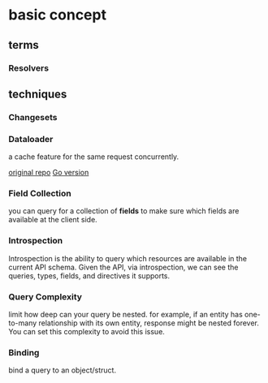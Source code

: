 # basic concept

## terms

### Resolvers

## techniques

### Changesets

### Dataloader

a cache feature for the same request concurrently.

[original repo](https://github.com/graphql/dataloader)
[Go version](https://github.com/vektah/dataloaden)

### Field Collection

you can query for a collection of **fields** to make sure which fields are available at the client side.

### Introspection

Introspection is the ability to query which resources are available in the current API schema. Given the API, via introspection, we can see the queries, types, fields, and directives it supports.

### Query Complexity

limit how deep can your query be nested. for example, if an entity has one-to-many relationship with its own entity, response might be nested forever. You can set this complexity to avoid this issue. 

### Binding

bind a query to an object/struct.
